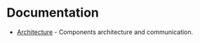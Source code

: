 Documentation
==================

  * [Architecture](Architecture.md) - Components architecture and communication.



